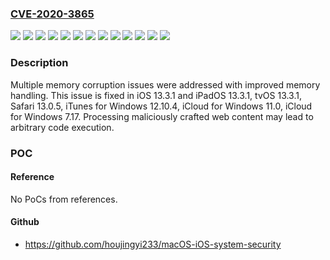 ### [CVE-2020-3865](https://cve.mitre.org/cgi-bin/cvename.cgi?name=CVE-2020-3865)
![](https://img.shields.io/static/v1?label=Product&message=Safari&color=blue)
![](https://img.shields.io/static/v1?label=Product&message=iCloud%20for%20Windows%20(Legacy)&color=blue)
![](https://img.shields.io/static/v1?label=Product&message=iCloud%20for%20Windows&color=blue)
![](https://img.shields.io/static/v1?label=Product&message=iOS&color=blue)
![](https://img.shields.io/static/v1?label=Product&message=iTunes%20for%20Windows&color=blue)
![](https://img.shields.io/static/v1?label=Product&message=tvOS&color=blue)
![](https://img.shields.io/static/v1?label=Version&message=%3C%20Safari%2013.0.5%20&color=brighgreen)
![](https://img.shields.io/static/v1?label=Version&message=%3C%20iCloud%20for%20Windows%2011.0%20&color=brighgreen)
![](https://img.shields.io/static/v1?label=Version&message=%3C%20iCloud%20for%20Windows%207.17%20&color=brighgreen)
![](https://img.shields.io/static/v1?label=Version&message=%3C%20iOS%2013.3.1%20and%20iPadOS%2013.3.1%20&color=brighgreen)
![](https://img.shields.io/static/v1?label=Version&message=%3C%20iTunes%20for%20Windows%2012.10.4%20&color=brighgreen)
![](https://img.shields.io/static/v1?label=Version&message=%3C%20tvOS%2013.3.1%20&color=brighgreen)
![](https://img.shields.io/static/v1?label=Vulnerability&message=Processing%20maliciously%20crafted%20web%20content%20may%20lead%20to%20arbitrary%20code%20execution&color=brighgreen)

### Description

Multiple memory corruption issues were addressed with improved memory handling. This issue is fixed in iOS 13.3.1 and iPadOS 13.3.1, tvOS 13.3.1, Safari 13.0.5, iTunes for Windows 12.10.4, iCloud for Windows 11.0, iCloud for Windows 7.17. Processing maliciously crafted web content may lead to arbitrary code execution.

### POC

#### Reference
No PoCs from references.

#### Github
- https://github.com/houjingyi233/macOS-iOS-system-security

